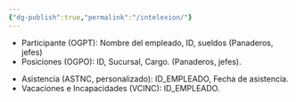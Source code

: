 ```yaml
---
{"dg-publish":true,"permalink":"/intelexion/"}
---
```



- Participante (OGPT): Nombre del empleado, ID, sueldos (Panaderos, jefes)
- Posiciones (OGPO): ID, Sucursal, Cargo. (Panaderos, jefes).
* Asistencia (ASTNC, personalizado): ID_EMPLEADO, Fecha de asistencia.
* Vacaciones e Incapacidades (VCINC): ID_EMPLEADO.